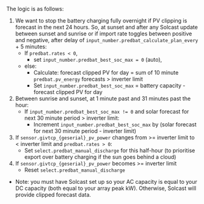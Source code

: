 The logic is as follows:
1. We want to stop the battery charging fully overnight if PV clipping is forecast in the next 24 hours. So, at sunset and after any Solcast update between sunset and sunrise or if import rate toggles between positive and negative, after delay of `input_number.predbat_calculate_plan_every` + 5 minutes: 
	- If `predbat.rates < 0`, 
		- set `input_number.predbat_best_soc_max = 0` (auto), 
	- else:
		- Calculate: forecast clipped PV for day = sum of 10 minute `predbat.pv_energy` forecasts > inverter limit
		- Set `input_number.predbat_best_soc_max` = battery capacity - forecast clipped PV for day
2. Between sunrise and sunset, at 1 minute past and 31 minutes past the hour:
	- If `input_number.predbat_best_soc_max != 0` and solar forecast for next 30 minute period > inverter limit:
	    - Increment `input_number.predbat_best_soc_max` by (solar forecast for next 30 minute period - inverter limit)
3. If `sensor.givtcp_{geserial}_pv_power` changes from >= inverter limit to < inverter limit and `predbat.rates > 0`:
	- Set `select.predbat_manual_discharge` for this half-hour (to prioritise export over battery charging if the sun goes behind a cloud)
4. If `sensor.givtcp_{geserial}_pv_power` becomes >= inverter limit
	- Reset `select.predbat_manual_discharge`
- Note: you must have Solcast set up so your AC capacity is equal to your DC capacity (both equal to your array peak kW). Otherwise, Solcast will provide clipped forecast data.
